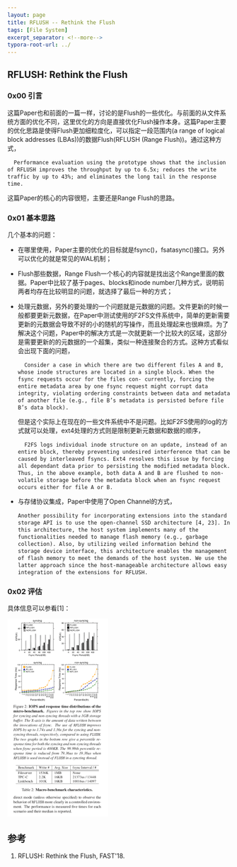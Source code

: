 ```yaml
---
layout: page
title: RFLUSH -- Rethink the Flush
tags: [File System]
excerpt_separator: <!--more-->
typora-root-url: ../
---
```


## RFLUSH: Rethink the Flush

### 0x00 引言

  这篇Paper也和前面的一篇一样，讨论的是Flush的一些优化。与前面的从文件系统方面的优化不同，这里优化的方向是直接优化Flush操作本身。这篇Paper主要的优化思路是使得Flush更加细粒度化，可以指定一段范围内(a range of logical block addresses (LBAs))的数据Flush(RFLUSH (Range Flush))。通过这种方式，

```
  Performance evaluation using the prototype shows that the inclusion of RFLUSH improves the throughput by up to 6.5x; reduces the write traffic by up to 43%; and eliminates the long tail in the response time.
```

这篇Paper的核心的内容很短，主要还是Range Flush的思路。

### 0x01 基本思路

 几个基本的问题：

*  在哪里使用，Paper主要的优化的目标就是fsync()，fsatasync()接口。另外可以优化的就是常见的WAL机制；

* Flush那些数据，Range Flush一个核心的内容就是找出这个Range里面的数据。Paper中比较了基于pages、blocks和inode number几种方式，说明前两者均存在比较明显的问题，就选择了最后一种的方式；

* 处理元数据，另外的要处理的一个问题就是元数据的问题。文件更新的时候一般都要更新元数据，在Paper中测试使用的F2FS文件系统中，简单的更新需要更新的元数据会导致不好的小的随机的写操作，而且处理起来也很麻烦。为了解决这个问题，Paper中的解决方式是一次就更新一个比较大的区域，这部分是需要更新的的元数据的一个超集，类似一种连接聚合的方式。这种方式看似会出现下面的问题，

  ```
    Consider a case in which there are two different files A and B, whose inode structures are located in a single block. When the fsync requests occur for the files con- currently, forcing the entire metadata area by one fsync request might corrupt data integrity, violating ordering constraints between data and metadata of another file (e.g., file B’s metadata is persisted before file B’s data block).
  ```

  但是这个实际上在现在的一些文件系统中不是问题。比如F2FS使用的log的方式就可以处理，ext4处理的方式则是限制更新元数据和数据的顺序，

  ```
    F2FS logs individual inode structure on an update, instead of an entire block, thereby preventing undesired interference that can be caused by interleaved fsyncs. Ext4 resolves this issue by forcing all dependant data prior to persisting the modified metadata block. Thus, in the above example, both data A and B are flushed to non-volatile storage before the metadata block when an fsync request occurs either for file A or B.
  ```

* 与存储协议集成，Paper中使用了Open Channel的方式，

  ```
  Another possibility for incorporating extensions into the standard storage API is to use the open-channel SSD architecture [4, 23]. In this architecture, the host system implements many of the functionalities needed to manage flash memory (e.g., garbage collection). Also, by utilizing veiled information behind the storage device interface, this architecture enables the management of flash memory to meet the demands of the host system. We use the latter approach since the host-manageable architecture allows easy integration of the extensions for RFLUSH.
  ```

### 0x02 评估

 具体信息可以参看[1]：

<img src="/assets/img/rflush-perf.png" alt="rflush-perf" style="zoom:50%;" />

## 参考

1. RFLUSH: Rethink the Flush, FAST'18.

